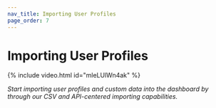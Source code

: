 ```yaml
---
nav_title: Importing User Profiles
page_order: 7
---
```


# Importing User Profiles
{% include video.html id="mleLUlWn4ak" %}

_Start importing user profiles and custom data into the dashboard by through our CSV and API-centered importing capabilities._
